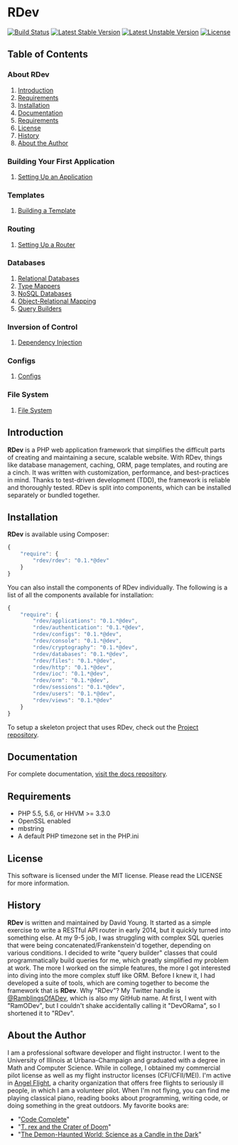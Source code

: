 # RDev
[![Build Status](https://travis-ci.org/ramblingsofadev/RDev.svg?branch=master)](https://travis-ci.org/ramblingsofadev/RDev)
[![Latest Stable Version](https://poser.pugx.org/rdev/rdev/v/stable.svg)](https://packagist.org/packages/rdev/rdev)
[![Latest Unstable Version](https://poser.pugx.org/rdev/rdev/v/unstable.svg)](https://packagist.org/packages/rdev/rdev)
[![License](https://poser.pugx.org/rdev/rdev/license.svg)](https://packagist.org/packages/rdev/rdev)
## Table of Contents
### About RDev
1. [Introduction](#introduction)
2. [Requirements](#requirements)
3. [Installation](#installation)
4. [Documentation](#documentation)
5. [Requirements](#requirements)
6. [License](#license)
7. [History](#history)
8. [About the Author](#about-the-author)

### Building Your First Application
1. [Setting Up an Application](https://github.com/ramblingsofadev/docs/blob/master/application.md)

### Templates
1. [Building a Template](https://github.com/ramblingsofadev/docs/blob/master/views.md)

### Routing
1. [Setting Up a Router](https://github.com/ramblingsofadev/docs/blob/master/routing.md)

### Databases
1. [Relational Databases](https://github.com/ramblingsofadev/docs/blob/master/rdbms.md)
  1. [Type Mappers](https://github.com/ramblingsofadev/docs/blob/master/typemappers.md)
2. [NoSQL Databases](https://github.com/ramblingsofadev/docs/blob/master/nosql.md)
3. [Object-Relational Mapping](https://github.com/ramblingsofadev/docs/blob/master/orm.md)
4. [Query Builders](https://github.com/ramblingsofadev/docs/blob/master/querybuilders.md)

### Inversion of Control
1. [Dependency Injection](https://github.com/ramblingsofadev/docs/blob/master/ioc.md)

### Configs
1. [Configs](https://github.com/ramblingsofadev/docs/blob/master/configs.md)

### File System
1. [File System](https://github.com/ramblingsofadev/docs/blob/master/files.md)

## Introduction
**RDev** is a PHP web application framework that simplifies the difficult parts of creating and maintaining a secure, scalable website.  With RDev, things like database management, caching, ORM, page templates, and routing are a cinch.  It was written with customization, performance, and best-practices in mind.  Thanks to test-driven development (TDD), the framework is reliable and thoroughly tested. RDev is split into components, which can be installed separately or bundled together.

## Installation
**RDev** is available using Composer:
```javascript
{
    "require": {
        "rdev/rdev": "0.1.*@dev"
    }
}
```

You can also install the components of RDev individually.  The following is a list of all the components available for installation:
```javascript
{
    "require": {
        "rdev/applications": "0.1.*@dev",
        "rdev/authentication": "0.1.*@dev",
        "rdev/configs": "0.1.*@dev",
        "rdev/console": "0.1.*@dev",
        "rdev/cryptography": "0.1.*@dev",
        "rdev/databases": "0.1.*@dev",
        "rdev/files": "0.1.*@dev",
        "rdev/http": "0.1.*@dev",
        "rdev/ioc": "0.1.*@dev",
        "rdev/orm": "0.1.*@dev",
        "rdev/sessions": "0.1.*@dev",
        "rdev/users": "0.1.*@dev",
        "rdev/views": "0.1.*@dev"
    }
}
```

To setup a skeleton project that uses RDev, check out the [Project repository](https://github.com/ramblingsofadev/Project).

## Documentation
For complete documentation, [visit the docs repository](https://github.com/ramblingsofadev/docs).

## Requirements
* PHP 5.5, 5.6, or HHVM >= 3.3.0
* OpenSSL enabled
* mbstring
* A default PHP timezone set in the PHP.ini

## License
This software is licensed under the MIT license.  Please read the LICENSE for more information.

## History
**RDev** is written and maintained by David Young.  It started as a simple exercise to write a RESTful API router in early 2014, but it quickly turned into something else.  At my 9-5 job, I was struggling with complex SQL queries that were being concatenated/Frankenstein'd together, depending on various conditions.  I decided to write "query builder" classes that could programmatically build queries for me, which greatly simplified my problem at work.  The more I worked on the simple features, the more I got interested into diving into the more complex stuff like ORM.  Before I knew it, I had developed a suite of tools, which are coming together to become the framework that is **RDev**.  Why "RDev"?  My Twitter handle is [@RamblingsOfADev](https://www.twitter.com/ramblingsofadev), which is also my GitHub name.  At first, I went with "RamODev", but I couldn't shake accidentally calling it "DevORama", so I shortened it to "RDev".

## About the Author
I am a professional software developer and flight instructor.  I went to the University of Illinois at Urbana-Champaign and graduated with a degree in Math and Computer Science.  While in college, I obtained my commercial pilot license as well as my flight instructor licenses (CFI/CFII/MEI).  I'm active in [Angel Flight](http://angelflightcentral.org/), a charity organization that offers free flights to seriously ill people, in which I am a volunteer pilot.  When I'm not flying, you can find me playing classical piano, reading books about programming, writing code, or doing something in the great outdoors. My favorite books are:
* "[Code Complete](http://www.amazon.com/Code-Complete-Practical-Handbook-Construction/dp/0735619670)"
* "[T. rex and the Crater of Doom](http://www.amazon.com/Crater-Doom-Princeton-Science-Library/dp/0691131031)"
* "[The Demon-Haunted World: Science as a Candle in the Dark](http://www.amazon.com/The-Demon-Haunted-World-Science-Candle/dp/0345409469)"